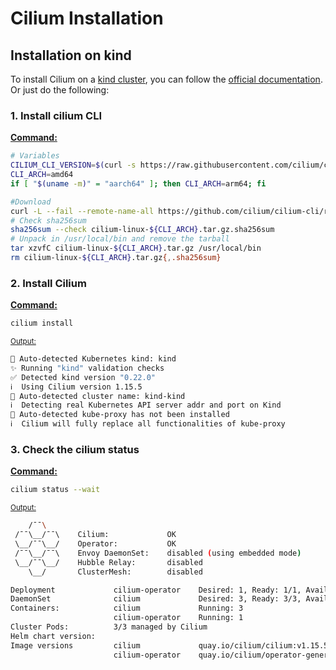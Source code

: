 # Cilium Installation
## Installation on kind
To install Cilium on a [kind cluster](https://kind.sigs.k8s.io/), you can follow the [official documentation](https://docs.cilium.io/en/stable/gettingstarted/kind/).
Or just do the following:  
### 1. Install cilium CLI
<u><b>Command:</b></u>
```bash
# Variables
CILIUM_CLI_VERSION=$(curl -s https://raw.githubusercontent.com/cilium/cilium-cli/main/stable.txt)
CLI_ARCH=amd64
if [ "$(uname -m)" = "aarch64" ]; then CLI_ARCH=arm64; fi

#Download
curl -L --fail --remote-name-all https://github.com/cilium/cilium-cli/releases/download/${CILIUM_CLI_VERSION}/cilium-linux-${CLI_ARCH}.tar.gz{,.sha256sum}
# Check sha256sum
sha256sum --check cilium-linux-${CLI_ARCH}.tar.gz.sha256sum
# Unpack in /usr/local/bin and remove the tarball
tar xzvfC cilium-linux-${CLI_ARCH}.tar.gz /usr/local/bin
rm cilium-linux-${CLI_ARCH}.tar.gz{,.sha256sum}
```

### 2. Install Cilium
<u><b>Command:</b></u>
```bash
cilium install
```
<u><small>Output:</small></u> 
```bash
🔮 Auto-detected Kubernetes kind: kind
✨ Running "kind" validation checks
✅ Detected kind version "0.22.0"
ℹ️  Using Cilium version 1.15.5
🔮 Auto-detected cluster name: kind-kind
ℹ️  Detecting real Kubernetes API server addr and port on Kind
🔮 Auto-detected kube-proxy has not been installed
ℹ️  Cilium will fully replace all functionalities of kube-proxy
```

### 3. Check the cilium status
<u><b>Command:</b></u>
```bash
cilium status --wait
```
<u><small>Output:</small></u> 
```bash
    /¯¯\
 /¯¯\__/¯¯\    Cilium:             OK
 \__/¯¯\__/    Operator:           OK
 /¯¯\__/¯¯\    Envoy DaemonSet:    disabled (using embedded mode)
 \__/¯¯\__/    Hubble Relay:       disabled
    \__/       ClusterMesh:        disabled

Deployment             cilium-operator    Desired: 1, Ready: 1/1, Available: 1/1
DaemonSet              cilium             Desired: 3, Ready: 3/3, Available: 3/3
Containers:            cilium             Running: 3
                       cilium-operator    Running: 1
Cluster Pods:          3/3 managed by Cilium
Helm chart version:    
Image versions         cilium             quay.io/cilium/cilium:v1.15.5@sha256:4ce1666a73815101ec9a4d360af6c5b7f1193ab00d89b7124f8505dee147ca40: 3
                       cilium-operator    quay.io/cilium/operator-generic:v1.15.5@sha256:f5d3d19754074ca052be6aac5d1ffb1de1eb5f2d947222b5f10f6d97ad4383e8: 1
```
